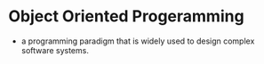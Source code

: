 # Object Oriented Progeramming #

- a programming paradigm that is widely used to design complex software systems.
